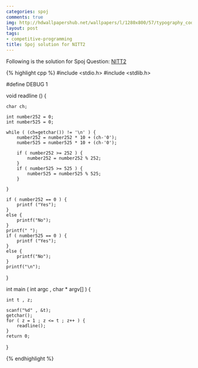 ```yaml
---
categories: spoj
comments: true
img: http://hdwallpapershub.net/wallpapers/l/1280x800/57/typography_code_javascript_black_background_programmer_syntax_1280x800_56614.jpg
layout: post
tags:
- competitive-programming
title: Spoj solution for NITT2
---
```


Following is the solution for Spoj Question: [NITT2](http://www.spoj.com/problems/NITT2/)

{% highlight cpp %}
#include <stdio.h>
#include <stdlib.h>

#define DEBUG 1

void readline () {

	char ch;

	int number252 = 0;
	int number525 = 0;

	while ( (ch=getchar()) != '\n' ) {
		number252 = number252 * 10 + (ch-'0');
		number525 = number525 * 10 + (ch-'0');

		if ( number252 >= 252 ) {
			number252 = number252 % 252;
		}
		if ( number525 >= 525 ) {
			number525 = number525 % 525;
		}

	}

	if ( number252 == 0 ) {
		printf ("Yes");
	}
	else {
		printf("No");
	}
	printf(" ");
	if ( number525 == 0 ) {
		printf ("Yes");
	}
	else {
		printf("No");
	}
	printf("\n");
}

int main ( int argc , char * argv[] ) {

	int t , z;

	scanf("%d" , &t);
	getchar();
	for ( z = 1 ; z <= t ; z++ ) {
		readline();
	}
	return 0;
}

{% endhighlight %}
